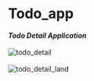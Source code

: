 # Todo_app
***Todo Detail Application***
</br>
</br>
![todo_detail](https://user-images.githubusercontent.com/47654151/111648724-c2512080-882b-11eb-9552-6cd8721e4d21.gif)
</br>
</br>
![todo_detail_land](https://user-images.githubusercontent.com/47654151/111648998-0e9c6080-882c-11eb-827e-f4a254524510.gif)
</br>
</br>
